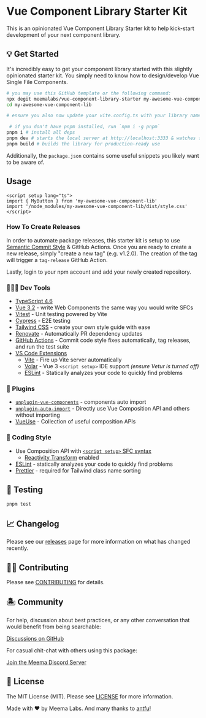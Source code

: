 # Vue Component Library Starter Kit

This is an opinionated Vue Component Library Starter kit to help kick-start development of your next component library.

## 💡 Get Started

It's incredibly easy to get your component library started with this slightly opinionated starter kit. You simply need to know how to design/develop Vue Single File Components.

```bash
# you may use this GitHub template or the following command:
npx degit meemalabs/vue-component-library-starter my-awesome-vue-component-lib
cd my-awesome-vue-component-lib

# ensure you also now update your vite.config.ts with your library name

 # if you don't have pnpm installed, run `npm i -g pnpm`
pnpm i # install all deps
pnpm dev # starts the local server at http://localhost:3333 & watches for changes
pnpm build # builds the library for production-ready use
```

Additionally, the `package.json` contains some useful snippets you likely want to be aware of.

## Usage

```vue
<script setup lang="ts">
import { MyButton } from 'my-awesome-vue-component-lib'
import '/node_modules/my-awesome-vue-component-lib/dist/style.css'
</script>
```

### How To Create Releases

In order to automate package releases, this starter kit is setup to use [Semantic Commit Style](https://gist.github.com/joshbuchea/6f47e86d2510bce28f8e7f42ae84c716) & GitHub Actions. Once you are ready to create a new release, simply "create a new tag" (e.g. v1.2.0). The creation of the tag will trigger a `tag-release` GitHub Action.

Lastly, login to your npm account and add your newly created repository.

### 👩🏽‍💻 Dev Tools

- [TypeScript 4.6](https://www.typescriptlang.org/)
- [Vue 3.2](https://vuejs.org/) - write Web Components the same way you would write SFCs
- [Vitest](https://github.com/vitest-dev/vitest) - Unit testing powered by Vite
- [Cypress](https://cypress.io/) - E2E testing
- [Tailwind CSS](https://tailwindcss.com/) - create your own style guide with ease
- [Renovate](https://renovatebot.com/) - Automatically PR dependency updates
- [GitHub Actions](https://github.com/features/actions) - Commit code style fixes automatically, tag releases, and run the test suite
- [VS Code Extensions](./.vscode/extensions.json)
  - [Vite](https://marketplace.visualstudio.com/items?itemName=antfu.vite) - Fire up Vite server automatically
  - [Volar](https://marketplace.visualstudio.com/items?itemName=johnsoncodehk.volar) - Vue 3 `<script setup>` IDE support _(ensure Vetur is turned off)_
  - [ESLint](https://marketplace.visualstudio.com/items?itemName=dbaeumer.vscode-eslint) - Statically analyzes your code to quickly find problems

### 🧩 Plugins

- [`unplugin-vue-components`](https://github.com/antfu/unplugin-vue-components) - components auto import
- [`unplugin-auto-import`](https://github.com/antfu/unplugin-auto-import) - Directly use Vue Composition API and others without importing
- [VueUse](https://github.com/antfu/vueuse) - Collection of useful composition APIs

### 🥰 Coding Style

- Use Composition API with [`<script setup>` SFC syntax](https://github.com/vuejs/rfcs/pull/227)
  - [Reactivity Transform](https://vuejs.org/guide/extras/reactivity-transform.html) enabled
- [ESLint](https://eslint.org/) - statically analyzes your code to quickly find problems
- [Prettier](https://prettier.io/) - required for Tailwind class name sorting

## 🧪 Testing

```bash
pnpm test
```

## 📈 Changelog

Please see our [releases](https://github.com/meemalabs/web-components-library-starter/releases) page for more information on what has changed recently.

## 💪🏼 Contributing

Please see [CONTRIBUTING](.github/CONTRIBUTING.md) for details.

## 🏝 Community

For help, discussion about best practices, or any other conversation that would benefit from being searchable:

[Discussions on GitHub](https://github.com/meemalabs/web-components-library-starter/discussions)

For casual chit-chat with others using this package:

[Join the Meema Discord Server](https://discord.meema.io)

## 📄 License

The MIT License (MIT). Please see [LICENSE](LICENSE.md) for more information.

Made with ❤️ by Meema Labs. And many thanks to [antfu](https://github.com/antfu)!
